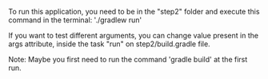 To run this application, you need to be in the "step2" folder and execute this command in the terminal:
'./gradlew run'

If you want to test different arguments, you can change value present in the args attribute, inside the task "run" on step2/build.gradle file.

Note: Maybe you first need to run the command 'gradle build' at the first run.
